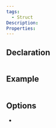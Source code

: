 ```yaml
---
tags:
  - Struct
Description: 
Properties:
---
```


## Declaration

```cpp

```

## Example

```cpp
```

## Options
- 